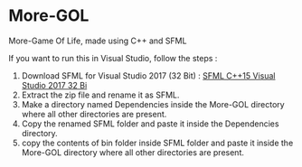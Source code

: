 # More-GOL
More-Game Of Life, made using C++ and SFML

If you want to run this in Visual Studio, follow the steps :
1. Download SFML for Visual Studio 2017 (32 Bit) : [SFML C++15 Visual Studio 2017 32 Bi](https://www.sfml-dev.org/files/SFML-2.5.1-windows-vc15-32-bit.zip)
2. Extract the zip file and rename it as SFML.
3. Make a directory named Dependencies inside the More-GOL directory where all other directories are present.
4. Copy the renamed SFML folder and paste it inside the Dependencies directory.
5. copy the contents of bin folder inside SFML folder and paste it inside the More-GOL directory where all other directories are present.
